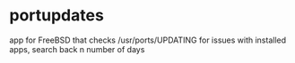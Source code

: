 # portupdates
app for FreeBSD that checks /usr/ports/UPDATING for issues with installed apps, search back n number of days
